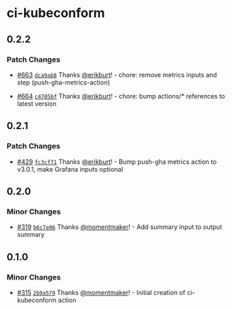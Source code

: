 # ci-kubeconform

## 0.2.2

### Patch Changes

- [#663](https://github.com/smartcontractkit/.github/pull/663)
  [`dca9ab8`](https://github.com/smartcontractkit/.github/commit/dca9ab89d734e82738b8aa52bd25d09b205ec6ee)
  Thanks [@erikburt](https://github.com/erikburt)! - chore: remove metrics
  inputs and step (push-gha-metrics-action)

- [#664](https://github.com/smartcontractkit/.github/pull/664)
  [`c4705bf`](https://github.com/smartcontractkit/.github/commit/c4705bfdbf6c8e57c080d82a3c4f013aa96a2dfb)
  Thanks [@erikburt](https://github.com/erikburt)! - chore: bump actions/\*
  references to latest version

## 0.2.1

### Patch Changes

- [#429](https://github.com/smartcontractkit/.github/pull/429)
  [`fc3cf71`](https://github.com/smartcontractkit/.github/commit/fc3cf71f41e6bcdedf28f9d04058343bb66206d5)
  Thanks [@erikburt](https://github.com/erikburt)! - Bump push-gha metrics
  action to v3.0.1, make Grafana inputs optional

## 0.2.0

### Minor Changes

- [#319](https://github.com/smartcontractkit/.github/pull/319)
  [`b6c7e06`](https://github.com/smartcontractkit/.github/commit/b6c7e062d02d2fa320baa547cc5bf2daec442739)
  Thanks [@momentmaker](https://github.com/momentmaker)! - Add summary input to
  output summary

## 0.1.0

### Minor Changes

- [#315](https://github.com/smartcontractkit/.github/pull/315)
  [`2b9a579`](https://github.com/smartcontractkit/.github/commit/2b9a5797c38a901ce6a1d8feb257496508d634d5)
  Thanks [@momentmaker](https://github.com/momentmaker)! - Initial creation of
  ci-kubeconform action
